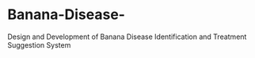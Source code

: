 # Banana-Disease-
Design and Development of Banana Disease Identification and Treatment Suggestion System
